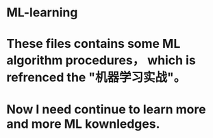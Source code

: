 # ML-learning
# These files contains some ML algorithm procedures， which is refrenced the "机器学习实战"。
# Now I need continue to learn more and more ML kownledges.
